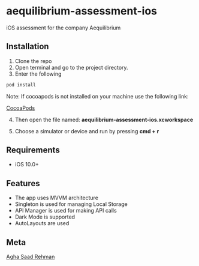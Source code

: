 # aequilibrium-assessment-ios
iOS assessment for the company Aequilibrium 

## Installation

1. Clone the repo
2. Open terminal and go to the project directory.
3. Enter the following

```bash
pod install
```

Note: If cocoapods is not installed on your machine use the following link:

[CocoaPods](https://cocoapods.org)

4. Then open the file named: **aequilibrium-assessment-ios.xcworkspace**

5. Choose a simulator or device and run by pressing 
**cmd + r**

## Requirements

- iOS 10.0+

## Features

- The app uses MVVM architecture
- Singleton is used for managing Local Storage
- API Manager is used for making API calls
- Dark Mode is supported
- AutoLayouts are used

## Meta 
[Agha Saad Rehman](https://www.github.com/asaadreh)
